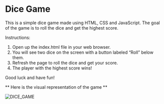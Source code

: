 # Dice Game

This is a simple dice game made using HTML, CSS and JavaScript. The goal of the game is to roll the dice and get the highest score.

  Instructions: 
  1. Open up the index.html file in your web browser. 
  2. You will see two dice on the screen with a button labeled “Roll” below them. 
  3. Refresh the page to roll the dice and get your score. 
  4. The player with the highest score wins! 

Good luck and have fun!


** Here is the visual representation of the game **

![DICE_GAME](https://user-images.githubusercontent.com/78648366/216834978-5a93cd28-3f1e-4ac9-ad15-74a9087decb9.gif)

